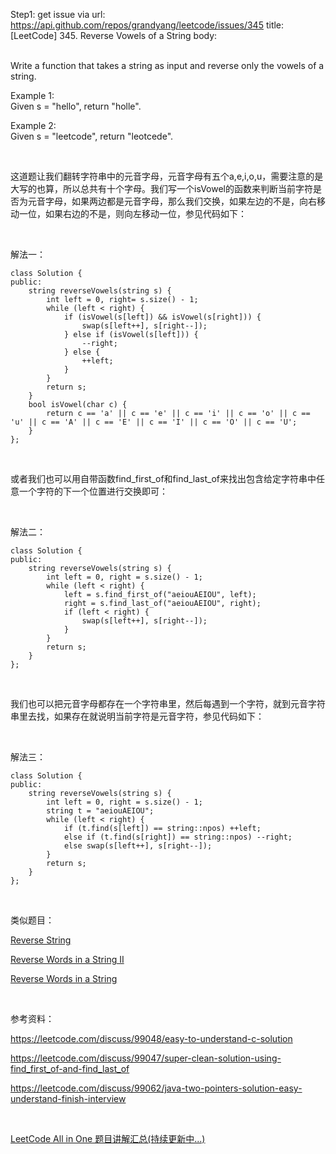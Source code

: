Step1: get issue via url: https://api.github.com/repos/grandyang/leetcode/issues/345 
 title:[LeetCode] 345. Reverse Vowels of a String 
 body:  
  

Write a function that takes a string as input and reverse only the vowels of a string.

Example 1:  
Given s = "hello", return "holle".

Example 2:  
Given s = "leetcode", return "leotcede".

 

这道题让我们翻转字符串中的元音字母，元音字母有五个a,e,i,o,u，需要注意的是大写的也算，所以总共有十个字母。我们写一个isVowel的函数来判断当前字符是否为元音字母，如果两边都是元音字母，那么我们交换，如果左边的不是，向右移动一位，如果右边的不是，则向左移动一位，参见代码如下：

 

解法一：
    
    
    class Solution {
    public:
        string reverseVowels(string s) {
            int left = 0, right= s.size() - 1;
            while (left < right) {
                if (isVowel(s[left]) && isVowel(s[right])) {
                    swap(s[left++], s[right--]);
                } else if (isVowel(s[left])) {
                    --right;
                } else {
                    ++left;
                }
            }
            return s;
        }
        bool isVowel(char c) {
            return c == 'a' || c == 'e' || c == 'i' || c == 'o' || c == 'u' || c == 'A' || c == 'E' || c == 'I' || c == 'O' || c == 'U';
        }
    };

 

或者我们也可以用自带函数find_first_of和find_last_of来找出包含给定字符串中任意一个字符的下一个位置进行交换即可：

 

解法二：
    
    
    class Solution {
    public:
        string reverseVowels(string s) {
            int left = 0, right = s.size() - 1;
            while (left < right) {
                left = s.find_first_of("aeiouAEIOU", left);
                right = s.find_last_of("aeiouAEIOU", right);
                if (left < right) {
                    swap(s[left++], s[right--]);
                }
            }
            return s;
        }
    };

 

我们也可以把元音字母都存在一个字符串里，然后每遇到一个字符，就到元音字符串里去找，如果存在就说明当前字符是元音字符，参见代码如下：

 

解法三：
    
    
    class Solution {
    public:
        string reverseVowels(string s) {
            int left = 0, right = s.size() - 1;
            string t = "aeiouAEIOU";
            while (left < right) {
                if (t.find(s[left]) == string::npos) ++left;
                else if (t.find(s[right]) == string::npos) --right;
                else swap(s[left++], s[right--]);
            }
            return s;
        }
    };

 

类似题目：

[Reverse String](http://www.cnblogs.com/grandyang/p/5420836.html)

[Reverse Words in a String II](http://www.cnblogs.com/grandyang/p/5186294.html)

[Reverse Words in a String](http://www.cnblogs.com/grandyang/p/4606676.html)

 

参考资料：

<https://leetcode.com/discuss/99048/easy-to-understand-c-solution>

<https://leetcode.com/discuss/99047/super-clean-solution-using-find_first_of-and-find_last_of>

<https://leetcode.com/discuss/99062/java-two-pointers-solution-easy-understand-finish-interview>

 

[LeetCode All in One 题目讲解汇总(持续更新中...)](http://www.cnblogs.com/grandyang/p/4606334.html)
